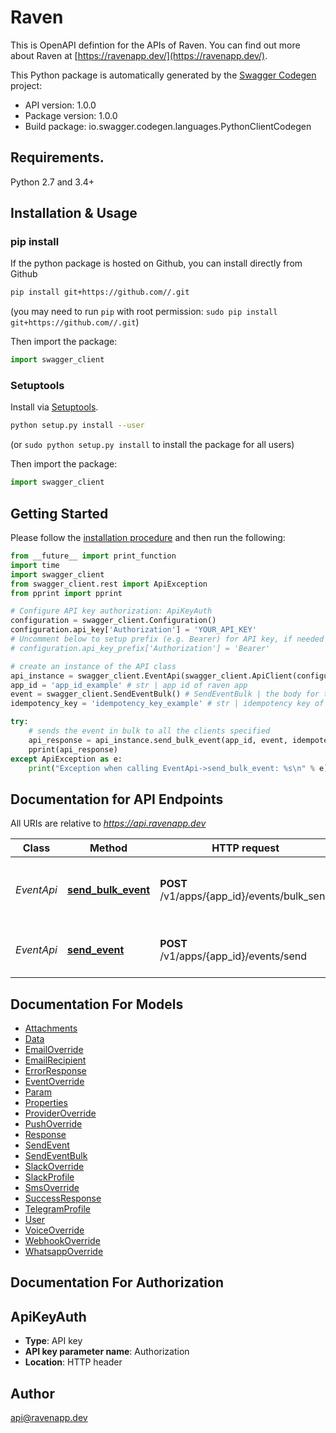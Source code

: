 # Raven

This is OpenAPI defintion for the APIs of Raven. You can find out more about Raven at [https://ravenapp.dev/](https://ravenapp.dev/).

This Python package is automatically generated by the [Swagger Codegen](https://github.com/swagger-api/swagger-codegen) project:

- API version: 1.0.0
- Package version: 1.0.0
- Build package: io.swagger.codegen.languages.PythonClientCodegen

## Requirements.

Python 2.7 and 3.4+

## Installation & Usage

### pip install

If the python package is hosted on Github, you can install directly from Github

```sh
pip install git+https://github.com//.git
```

(you may need to run `pip` with root permission: `sudo pip install git+https://github.com//.git`)

Then import the package:

```python
import swagger_client
```

### Setuptools

Install via [Setuptools](http://pypi.python.org/pypi/setuptools).

```sh
python setup.py install --user
```

(or `sudo python setup.py install` to install the package for all users)

Then import the package:

```python
import swagger_client
```

## Getting Started

Please follow the [installation procedure](#installation--usage) and then run the following:

```python
from __future__ import print_function
import time
import swagger_client
from swagger_client.rest import ApiException
from pprint import pprint

# Configure API key authorization: ApiKeyAuth
configuration = swagger_client.Configuration()
configuration.api_key['Authorization'] = 'YOUR_API_KEY'
# Uncomment below to setup prefix (e.g. Bearer) for API key, if needed
# configuration.api_key_prefix['Authorization'] = 'Bearer'

# create an instance of the API class
api_instance = swagger_client.EventApi(swagger_client.ApiClient(configuration))
app_id = 'app_id_example' # str | app id of raven app
event = swagger_client.SendEventBulk() # SendEventBulk | the body for the event that has to be triggered
idempotency_key = 'idempotency_key_example' # str | idempotency key of api (optional)

try:
    # sends the event in bulk to all the clients specified
    api_response = api_instance.send_bulk_event(app_id, event, idempotency_key=idempotency_key)
    pprint(api_response)
except ApiException as e:
    print("Exception when calling EventApi->send_bulk_event: %s\n" % e)

```

## Documentation for API Endpoints

All URIs are relative to *https://api.ravenapp.dev*

| Class      | Method                                                  | HTTP request                                | Description                                          |
| ---------- | ------------------------------------------------------- | ------------------------------------------- | ---------------------------------------------------- |
| _EventApi_ | [**send_bulk_event**](docs/EventApi.md#send_bulk_event) | **POST** /v1/apps/{app_id}/events/bulk_send | sends the event in bulk to all the clients specified |
| _EventApi_ | [**send_event**](docs/EventApi.md#send_event)           | **POST** /v1/apps/{app_id}/events/send      | sends the event to the client specified              |

## Documentation For Models

- [Attachments](docs/Attachments.md)
- [Data](docs/Data.md)
- [EmailOverride](docs/EmailOverride.md)
- [EmailRecipient](docs/EmailRecipient.md)
- [ErrorResponse](docs/ErrorResponse.md)
- [EventOverride](docs/EventOverride.md)
- [Param](docs/Param.md)
- [Properties](docs/Properties.md)
- [ProviderOverride](docs/ProviderOverride.md)
- [PushOverride](docs/PushOverride.md)
- [Response](docs/Response.md)
- [SendEvent](docs/SendEvent.md)
- [SendEventBulk](docs/SendEventBulk.md)
- [SlackOverride](docs/SlackOverride.md)
- [SlackProfile](docs/SlackProfile.md)
- [SmsOverride](docs/SmsOverride.md)
- [SuccessResponse](docs/SuccessResponse.md)
- [TelegramProfile](docs/TelegramProfile.md)
- [User](docs/User.md)
- [VoiceOverride](docs/VoiceOverride.md)
- [WebhookOverride](docs/WebhookOverride.md)
- [WhatsappOverride](docs/WhatsappOverride.md)

## Documentation For Authorization

## ApiKeyAuth

- **Type**: API key
- **API key parameter name**: Authorization
- **Location**: HTTP header

## Author

api@ravenapp.dev
